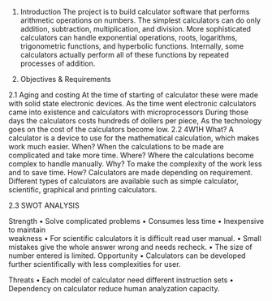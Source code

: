 1. Introduction
The project is to build calculator software that performs arithmetic operations on numbers. The simplest calculators can do only addition, subtraction, multiplication, and division. More sophisticated calculators can handle exponential operations, roots, logarithms, trigonometric functions, and hyperbolic functions. Internally, some calculators actually perform all of these functions by repeated processes of addition.

2. Objectives & Requirements

2.1 Aging and costing 
At the time of starting of calculator these were made with solid state electronic devices.
As the time went electronic calculators came into existence and calculators with microprocessors
During those days the calculators costs hundreds of dollers per piece, As the technology goes on the cost of the calculators become low.
 2.2 4W1H
What?
A calculator is a device to use for the mathematical calculation, which makes work much easier.
When?
When the calculations to be made are complicated and take more time.
Where?
Where the calculations become complex to handle manually.
Why?
To make the complexity of the work less and to save time.
How?
Calculators are made depending on requirement. Different types of calculators are available such as simple calculator, scientific, graphical and printing calculators.


2.3 SWOT ANALYSIS

Strength 
•	Solve complicated problems
•	Consumes less time
•	Inexpensive to maintain  
weakness
•	For scientific calculators it is difficult read user manual.
•	Small mistakes give the whole answer wrong and needs recheck.
•	The size of number entered is limited.
Opportunity 
•	Calculators can be developed further scientifically with less complexities for user.

 Threats 
•	Each model of calculator need different instruction sets
•	Dependency on calculator  reduce human analyzation capacity.


